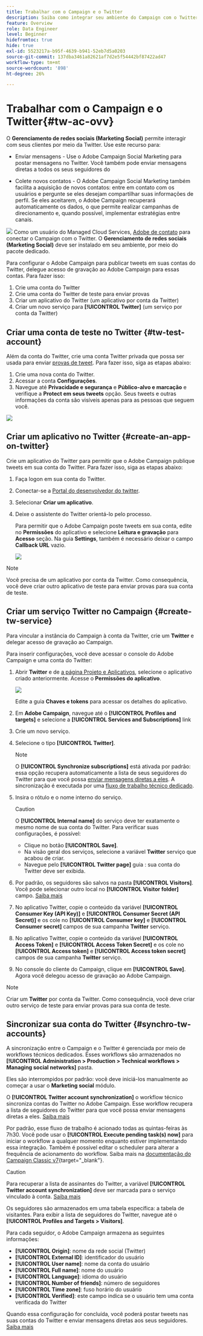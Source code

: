 ```yaml
---
title: Trabalhar com o Campaign e o Twitter
description: Saiba como integrar seu ambiente do Campaign com o Twitter
feature: Overview
role: Data Engineer
level: Beginner
hidefromtoc: true
hide: true
exl-id: 5523217a-b95f-4639-b941-52eb7d5a0203
source-git-commit: 137dba3461a82621af7d2e5f54442bf87422ad47
workflow-type: tm+mt
source-wordcount: '898'
ht-degree: 26%

---
```


# Trabalhar com o Campaign e o Twitter{#tw-ac-ovv}

O **Gerenciamento de redes sociais (Marketing Social)** permite interagir com seus clientes por meio da Twitter. Use este recurso para:

* Enviar mensagens - Use o Adobe Campaign Social Marketing para postar mensagens no Twitter. Você também pode enviar mensagens diretas a todos os seus seguidores do 

* Colete novos contatos - O Adobe Campaign Social Marketing também facilita a aquisição de novos contatos: entre em contato com os usuários e pergunte se eles desejam compartilhar suas informações de perfil. Se eles aceitarem, o Adobe Campaign recuperará automaticamente os dados, o que permite realizar campanhas de direcionamento e, quando possível, implementar estratégias entre canais.

![](../assets/do-not-localize/speech.png)  Como um usuário do Managed Cloud Services, [Adobe de contato](../start/campaign-faq.md#support) para conectar o Campaign com o Twitter. O  **Gerenciamento de redes sociais (Marketing Social)** deve ser instalado em seu ambiente, por meio do pacote dedicado.


Para configurar o Adobe Campaign para publicar tweets em suas contas do Twitter, delegue acesso de gravação ao Adobe Campaign para essas contas. Para fazer isso:

1. Crie uma conta do Twitter
1. Crie uma conta do Twitter de teste para enviar provas
1. Criar um aplicativo do Twitter (um aplicativo por conta da Twitter)
1. Criar um novo serviço para **[!UICONTROL Twitter]** (um serviço por conta da Twitter)

## Criar uma conta de teste no Twitter {#tw-test-account}

Além da conta do Twitter, crie uma conta Twitter privada que possa ser usada para enviar [provas de tweet](../send/twitter.md#send-tw-proofs). Para fazer isso, siga as etapas abaixo:

1. Crie uma nova conta do Twitter.
1. Acessar a conta  **Configurações**.
1. Navegue até **Privacidade e segurança** e **Público-alvo e marcação** e verifique a **Protect em seus tweets** opção. Seus tweets e outras informações da conta são visíveis apenas para as pessoas que seguem você.

![](assets/social_tw_test_page.png)

## Criar um aplicativo no Twitter {#create-an-app-on-twitter}

Crie um aplicativo do Twitter para permitir que o Adobe Campaign publique tweets em sua conta do Twitter.  Para fazer isso, siga as etapas abaixo:

1. Faça logon em sua conta do Twitter.
1. Conectar-se a [Portal do desenvolvedor do twitter](https://developer.twitter.com/en/apps).
1. Selecionar **Criar um aplicativo**.
1. Deixe o assistente do Twitter orientá-lo pelo processo.

   Para permitir que o Adobe Campaign poste tweets em sua conta, edite no **Permissões** do aplicativo e selecione **Leitura e gravação** para **Acesso** seção. Na guia **Settings**, também é necessário deixar o campo **Callback URL** vazio.

   ![](assets/social_tw_app.png)

>[!NOTE]
>
>Você precisa de um aplicativo por conta da Twitter. Como consequência, você deve criar outro aplicativo de teste para enviar provas para sua conta de teste.

## Criar um serviço Twitter no Campaign {#create-tw-service}

Para vincular a instância do Campaign à conta da Twitter, crie um **Twitter** e delegar acesso de gravação ao Campaign.

Para inserir configurações, você deve acessar o console do Adobe Campaign e uma conta do Twitter:

1. Abrir **Twitter** e de [a página Projeto e Aplicativos](https://developer.twitter.com/en/portal/projects-and-apps), selecione o aplicativo criado anteriormente. Acesse o **Permissões do aplicativo**.

   ![](assets/social_tw_service.png)

   Edite a guia **Chaves e tokens** para acessar os detalhes do aplicativo.

1. Em **Adobe Campaign**, navegue até o **[!UICONTROL Profiles and targets]** e selecione a **[!UICONTROL Services and Subscriptions]** link
1. Crie um novo serviço.
1. Selecione o tipo **[!UICONTROL Twitter]**.

   >[!NOTE]
   >
   >O **[!UICONTROL Synchronize subscriptions]** está ativada por padrão: essa opção recupera automaticamente a lista de seus seguidores do Twitter para que você possa [enviar mensagens diretas a eles](../send/twitter.md#direct-tw-messages). A sincronização é executada por uma [fluxo de trabalho técnico dedicado](#synchro-tw-accounts).

1. Insira o rótulo e o nome interno do serviço.

   >[!CAUTION]
   >
   >O **[!UICONTROL Internal name]** do serviço deve ter exatamente o mesmo nome de sua conta do Twitter. Para verificar suas configurações, é possível:

   * Clique no botão **[!UICONTROL Save]**.
   * Na visão geral dos serviços, selecione a variável **Twitter** serviço que acabou de criar.
   * Navegue pelo **[!UICONTROL Twitter page]** guia : sua conta do Twitter deve ser exibida.

1. Por padrão, os seguidores são salvos na pasta **[!UICONTROL Visitors]**. Você pode selecionar outro local no **[!UICONTROL Visitor folder]** campo. [Saiba mais](../send/twitter.md#direct-tw-messages)

1. No aplicativo Twitter, copie o conteúdo da variável **[!UICONTROL Consumer Key (API Key)]** e **[!UICONTROL Consumer Secret (API Secret)]** e os cole no **[!UICONTROL Consumer key]** e **[!UICONTROL Consumer secret]** campos de sua campanha **Twitter** serviço.

1. No aplicativo Twitter, copie o conteúdo da variável **[!UICONTROL Access Token]** e **[!UICONTROL Access Token Secret]** e os cole no **[!UICONTROL Access token]** e **[!UICONTROL Access token secret]** campos de sua campanha **Twitter** serviço.

1. No console do cliente do Campaign, clique em **[!UICONTROL Save]**. Agora você delegou acesso de gravação ao Adobe Campaign.


>[!NOTE]
>
>Criar um **Twitter** por conta da Twitter. Como consequência, você deve criar outro serviço de teste para enviar provas para sua conta de teste.

## Sincronizar sua conta do Twitter {#synchro-tw-accounts}

A sincronização entre o Campaign e o Twitter é gerenciada por meio de workflows técnicos dedicados. Esses workflows são armazenados no **[!UICONTROL Administration > Production > Technical workflows > Managing social networks]** pasta.

Eles são interrompidos por padrão: você deve iniciá-los manualmente ao começar a usar o **Marketing social** módulo.

O **[!UICONTROL Twitter account synchronization]** o workflow técnico sincroniza contas do Twitter no Adobe Campaign. Esse workflow recupera a lista de seguidores do Twitter para que você possa enviar mensagens diretas a eles. [Saiba mais](../send/twitter.md#direct-tw-messages)

Por padrão, esse fluxo de trabalho é acionado todas as quintas-feiras às 7h30. Você pode usar o **[!UICONTROL Execute pending task(s) now]** para iniciar o workflow a qualquer momento enquanto estiver implementando essa integração.  Também é possível editar o scheduler para alterar a frequência de acionamento do workflow. Saiba mais na [documentação do Campaign Classic v7](https://experienceleague.adobe.com/docs/campaign-classic/using/automating-with-workflows/flow-control-activities/scheduler.html){target=&quot;_blank&quot;}.

>[!CAUTION]
>
>Para recuperar a lista de assinantes do Twitter, a variável **[!UICONTROL Twitter account synchronization]** deve ser marcada para o serviço vinculado à conta. [Saiba mais](#create-tw-service)

Os seguidores são armazenados em uma tabela específica: a tabela de visitantes. Para exibir a lista de seguidores do Twitter, navegue até o **[!UICONTROL Profiles and Targets > Visitors]**.

Para cada seguidor, o Adobe Campaign armazena as seguintes informações:

* **[!UICONTROL Origin]**: nome da rede social (Twitter)
* **[!UICONTROL External ID]**: identificador do usuário
* **[!UICONTROL User name]**: nome da conta do usuário
* **[!UICONTROL Full name]**: nome do usuário
* **[!UICONTROL Language]**: idioma do usuário
* **[!UICONTROL Number of friends]**: número de seguidores
* **[!UICONTROL Time zone]**: fuso horário do usuário
* **[!UICONTROL Verified]**: este campo indica se o usuário tem uma conta verificada do Twitter

Quando essa configuração for concluída, você poderá postar tweets nas suas contas do Twitter e enviar mensagens diretas aos seus seguidores. [Saiba mais](../send/twitter.md)
